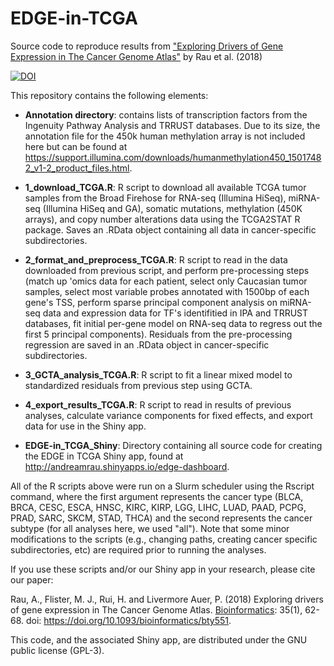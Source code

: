 # EDGE-in-TCGA
Source code to reproduce results from ["Exploring Drivers of Gene Expression in The Cancer Genome Atlas"](https://academic.oup.com/bioinformatics/article/35/1/62/5047764) by Rau et al. (2018)

[![DOI](https://zenodo.org/badge/DOI/10.5281/zenodo.3524080.svg)](https://doi.org/10.5281/zenodo.3524080)

This repository contains the following elements:

- **Annotation directory**: contains lists of transcription factors from the Ingenuity Pathway Analysis and TRRUST databases. Due to its size, the annotation file for the 450k human methylation array is not included here but can be found at https://support.illumina.com/downloads/humanmethylation450_15017482_v1-2_product_files.html.

- **1_download_TCGA.R**: R script to download all available TCGA tumor samples from the Broad Firehose for RNA-seq (Illumina HiSeq), miRNA-seq (Illumina HiSeq and GA), somatic mutations, methylation (450K arrays), and copy number alterations data using the TCGA2STAT R package. Saves an .RData object containing all data in cancer-specific subdirectories.

- **2_format_and_preprocess_TCGA.R**: R script to read in the data downloaded from previous script, and perform pre-processing steps (match up 'omics data for each patient, select only Caucasian tumor samples, select most variable probes annotated with 1500bp of each gene's TSS, perform sparse principal component analysis on miRNA-seq data and expression data for TF's identifitied in IPA and TRRUST databases, fit initial per-gene model on RNA-seq data to regress out the first 5 principal components). Residuals from the pre-processing regression are saved in an .RData object in cancer-specific subdirectories.

- **3_GCTA_analysis_TCGA.R**: R script to fit a linear mixed model to standardized residuals from previous step using GCTA.

- **4_export_results_TCGA.R**: R script to read in results of previous analyses, calculate variance components for fixed effects, and export data for use in the Shiny app.

- **EDGE-in_TCGA_Shiny**: Directory containing all source code for creating the EDGE in TCGA Shiny app, found at http://andreamrau.shinyapps.io/edge-dashboard.

All of the R scripts above were run on a Slurm scheduler using the Rscript command, where the first argument represents the cancer type (BLCA, BRCA, CESC, ESCA, HNSC, KIRC, KIRP, LGG, LIHC, LUAD, PAAD, PCPG, PRAD, SARC, SKCM, STAD, THCA) and the second represents the cancer subtype (for all analyses here, we used "all"). Note that some minor modifications to the scripts (e.g., changing paths, creating cancer specific subdirectories, etc) are required prior to running the analyses.

If you use these scripts and/or our Shiny app in your research, please cite our paper:

Rau, A., Flister, M. J., Rui, H. and Livermore Auer, P. (2018) Exploring drivers of gene expression in The Cancer Genome Atlas. [Bioinformatics](https://academic.oup.com/bioinformatics/article/35/1/62/5047764): 35(1), 62-68. doi: https://doi.org/10.1093/bioinformatics/bty551.

This code, and the associated Shiny app, are distributed under the GNU public license (GPL-3).